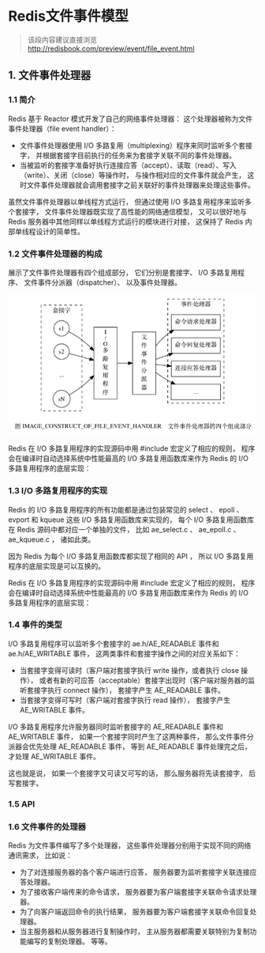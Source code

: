 Redis文件事件模型
==

> 该段内容建议直接浏览 http://redisbook.com/preview/event/file_event.html


## 1. 文件事件处理器

### 1.1 简介
Redis 基于 Reactor 模式开发了自己的网络事件处理器： 这个处理器被称为文件事件处理器（file event handler）：

- 文件事件处理器使用 I/O 多路复用（multiplexing）程序来同时监听多个套接字， 并根据套接字目前执行的任务来为套接字关联不同的事件处理器。
- 当被监听的套接字准备好执行连接应答（accept）、读取（read）、写入（write）、关闭（close）等操作时， 与操作相对应的文件事件就会产生， 这时文件事件处理器就会调用套接字之前关联好的事件处理器来处理这些事件。

虽然文件事件处理器以单线程方式运行， 但通过使用 I/O 多路复用程序来监听多个套接字， 
文件事件处理器既实现了高性能的网络通信模型， 又可以很好地与 Redis 服务器中其他同样以单线程方式运行的模块进行对接， 这保持了 Redis 内部单线程设计的简单性。


### 1.2 文件事件处理器的构成

展示了文件事件处理器有四个组成部分， 它们分别是套接字、 I/O 多路复用程序、 文件事件分派器（dispatcher）、 以及事件处理器。

![image](./img.png)

Redis 在 I/O 多路复用程序的实现源码中用 #include 宏定义了相应的规则， 程序会在编译时自动选择系统中性能最高的 I/O 多路复用函数库来作为 Redis 的 I/O 多路复用程序的底层实现：


### 1.3 I/O 多路复用程序的实现

Redis 的 I/O 多路复用程序的所有功能都是通过包装常见的 select 、 epoll 、 evport 和 kqueue 这些 I/O 多路复用函数库来实现的，
每个 I/O 多路复用函数库在 Redis 源码中都对应一个单独的文件， 比如 ae_select.c 、 ae_epoll.c 、 ae_kqueue.c ， 诸如此类。

因为 Redis 为每个 I/O 多路复用函数库都实现了相同的 API ， 所以 I/O 多路复用程序的底层实现是可以互换的。

Redis 在 I/O 多路复用程序的实现源码中用 #include 宏定义了相应的规则， 程序会在编译时自动选择系统中性能最高的 I/O 多路复用函数库来作为 Redis 的 I/O 多路复用程序的底层实现：


### 1.4 事件的类型
I/O 多路复用程序可以监听多个套接字的 ae.h/AE_READABLE 事件和 ae.h/AE_WRITABLE 事件， 这两类事件和套接字操作之间的对应关系如下：
- 当套接字变得可读时（客户端对套接字执行 write 操作，或者执行 close 操作）， 或者有新的可应答（acceptable）套接字出现时（客户端对服务器的监听套接字执行 connect 操作）， 套接字产生 AE_READABLE 事件。
- 当套接字变得可写时（客户端对套接字执行 read 操作）， 套接字产生 AE_WRITABLE 事件。

I/O 多路复用程序允许服务器同时监听套接字的 AE_READABLE 事件和 AE_WRITABLE 事件， 如果一个套接字同时产生了这两种事件， 那么文件事件分派器会优先处理 AE_READABLE 事件， 等到 AE_READABLE 事件处理完之后， 才处理 AE_WRITABLE 事件。

这也就是说， 如果一个套接字又可读又可写的话， 那么服务器将先读套接字， 后写套接字。

### 1.5 API

### 1.6 文件事件的处理器
Redis 为文件事件编写了多个处理器， 这些事件处理器分别用于实现不同的网络通讯需求， 比如说：
- 为了对连接服务器的各个客户端进行应答， 服务器要为监听套接字关联连接应答处理器。
- 为了接收客户端传来的命令请求， 服务器要为客户端套接字关联命令请求处理器。
- 为了向客户端返回命令的执行结果， 服务器要为客户端套接字关联命令回复处理器。
- 当主服务器和从服务器进行复制操作时， 主从服务器都需要关联特别为复制功能编写的复制处理器。
等等。
